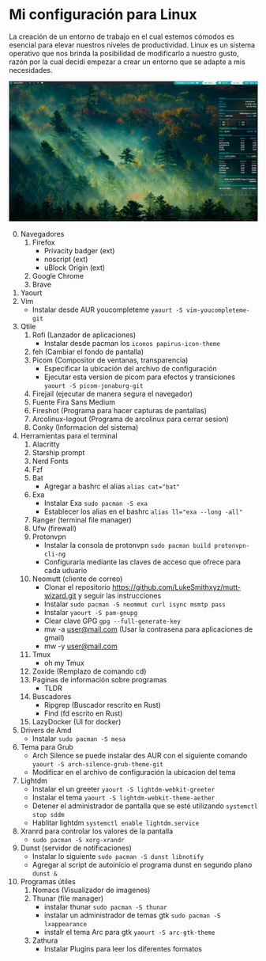 # Mi configuración para Linux
La creación de un entorno de trabajo en el cual estemos cómodos es esencial para elevar nuestros niveles de productividad. Linux es un sistema operativo que nos brinda la posibilidad de modificarlo a nuestro gusto, razón por la cual decidí empezar a crear un entorno que se adapte a mis necesidades.

![Captura de pantalla de como luce la configuración de qtile](./qtileconf.png)

0. Navegadores
    1. Firefox
        - Privacity badger (ext)
        - noscript (ext)
        - uBlock Origin (ext)
    2. Google Chrome
    3. Brave
1. Yaourt
2. Vim
   - Instalar desde AUR youcompleteme `yaourt -S vim-youcompleteme-git`
3. Qtile
    1. Rofi (Lanzador de aplicaciones)
        - Instalar desde pacman los `iconos papirus-icon-theme`
    2. feh (Cambiar el fondo de pantalla)
    3. Picom (Compositor de ventanas, transparencia)
       - Especificar la ubicación del archivo de configuración
       - Ejecutar esta version de picom para efectos y transiciones `yaourt -S picom-jonaburg-git`
    4. Firejail (ejecutar de manera segura el navegador)
    5. Fuente Fira Sans Medium
    6. Fireshot (Programa para hacer capturas de pantallas)
    7. Arcolinux-logout (Programa de arcolinux para cerrar sesion)
    8. Conky (Informacion del sistema) 
4. Herramientas para el terminal
    1. Alacritty
    2. Starship prompt
    3. Nerd Fonts
    5. Fzf
    6. Bat
       - Agregar a bashrc el alias `alias cat="bat"`
    7. Exa
       - Instalar Exa `sudo pacman -S exa`
       - Establecer los alias en el bashrc `alias ll="exa --long -all"`
    8. Ranger (terminal file manager)
    9. Ufw (firewall)
    10. Protonvpn 
        - Instalar la consola de protonvpn `sudo pacman build protonvpn-cli-ng` 
        - Configurarla mediante las claves de acceso que ofrece para cada uduario
    11. Neomutt (cliente de correo)
        - Clonar el repositorio https://github.com/LukeSmithxyz/mutt-wizard.git y seguir las instrucciones
        - Instalar `sudo pacman -S neommut curl isync msmtp pass`
        - Instalar `yaourt -S pam-gnupg`
        - Clear clave GPG `gpg --full-generate-key`
        - mw -a user@mail.com (Usar la contrasena para aplicaciones de gmail)
        - mw -y user@mail.com 
    12. Tmux
        - oh my Tmux
    13. Zoxide (Remplazo de comando cd)
    14. Paginas de información sobre programas
        - TLDR
    15. Buscadores
        - Ripgrep (Buscador rescrito en Rust)
        - Find (fd escrito en Rust)
    16. LazyDocker (UI for docker)
5. Drivers de Amd
   - Instalar `sudo pacman -S mesa`
6. Tema para Grub
   - Arch Silence se puede instalar des AUR con el siguiente comando `yaourt -S arch-silence-grub-theme-git`
   - Modificar en el archivo de configuración la ubicacion del tema
7. Lightdm
   - Instalar el un greeter `yaourt -S lightdm-webkit-greeter`
   - Instalar el tema `yaourt -S lightdm-webkit-theme-aether`
   - Detener el administrador de pantalla que se esté utilizando `systemctl stop sddm`
   - Hablitar lightdm `systemctl enable lightdm.service`
8. Xranrd para controlar los valores de la pantalla
   - `sudo pacman -S xorg-xrandr`
9. Dunst (servidor de notificaciones)
   - Instalar lo siguiente `sudo pacman -S dunst libnotify`
   - Agregar al script de autoinicio el programa dunst en segundo plano `dunst &`
10. Programas útiles
    1. Nomacs (Visualizador de imagenes)
    2. Thunar (file manager)
        - instalar thunar `sudo pacman -S thunar`
        - instalar un administrador de temas gtk `sudo pacman -S lxappearance`
        - instalr el tema Arc para gtk `yaourt -S arc-gtk-theme`
    3. Zathura
        - Instalar Plugins para leer los diferentes formatos 
